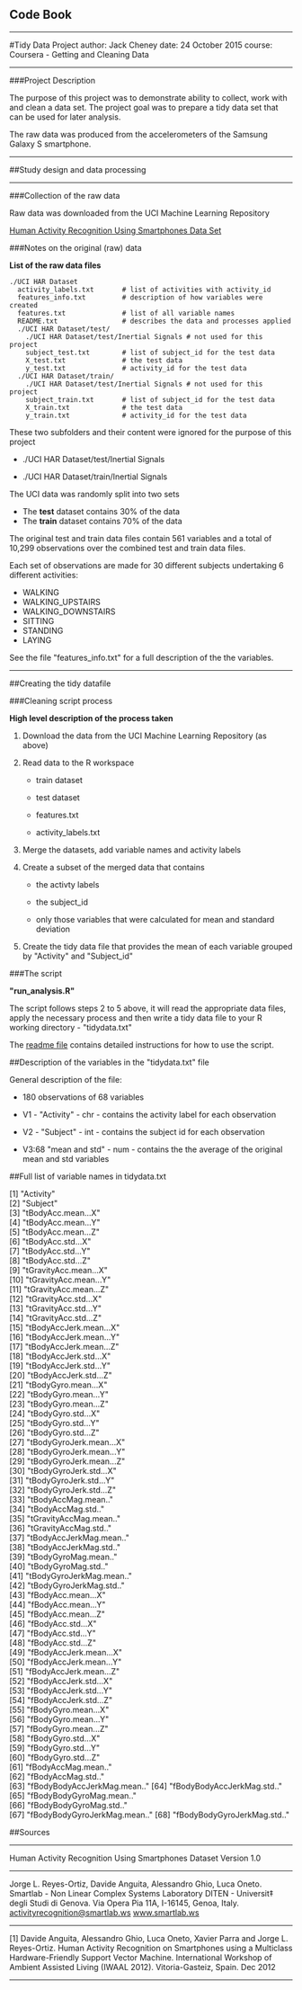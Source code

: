 ## Code Book

---

#Tidy Data Project
    author: Jack Cheney
    date: 24 October 2015
    course: Coursera - Getting and Cleaning Data
  
---

###Project Description


The purpose of this project was to demonstrate ability to collect, work with and clean a data set.  The project goal was to prepare a tidy data set that can be used for later analysis.


The raw data was produced from the accelerometers of the Samsung Galaxy S smartphone.

---

##Study design and data processing

---
###Collection of the raw data

Raw data was downloaded from the UCI Machine Learning Repository

[Human Activity Recognition Using Smartphones Data Set](https://d396qusza40orc.cloudfront.net/getdata%2Fprojectfiles%2FUCI%20HAR%20Dataset.zip)


###Notes on the original (raw) data 

**List of the raw data files**

```
./UCI HAR Dataset
  activity_labels.txt		# list of activities with activity_id
  features_info.txt			# description of how variables were created
  features.txt				# list of all variable names
  README.txt				# describes the data and processes applied
  ./UCI HAR Dataset/test/
    ./UCI HAR Dataset/test/Inertial Signals # not used for this project
    subject_test.txt		# list of subject_id for the test data
    X_test.txt				# the test data 
    y_test.txt				# activity_id for the test data
  ./UCI HAR Dataset/train/
    ./UCI HAR Dataset/test/Inertial Signals # not used for this project
    subject_train.txt		# list of subject_id for the test data
    X_train.txt				# the test data
    y_train.txt				# activity_id for the test data
```
These two subfolders and their content were ignored for the purpose of this project

* ./UCI HAR Dataset/test/Inertial Signals

* ./UCI HAR Dataset/train/Inertial Signals

The UCI data was randomly split into two sets

* The **test** dataset contains 30% of the data
* The **train** dataset contains 70% of the data

The original test and train data files contain 561 variables and a total of 10,299 observations over the combined test and train data files.

Each set of observations are made for 30 different subjects undertaking 6 different activities:

* WALKING
* WALKING_UPSTAIRS
* WALKING_DOWNSTAIRS
* SITTING
* STANDING
* LAYING

See the file "features_info.txt" for a full description of the the variables.


---
##Creating the tidy datafile

###Cleaning script process

**High level description of the process taken**

1. Download the data from the UCI Machine Learning Repository (as above)

2. Read data to the R workspace

   * train dataset

   * test dataset

   * features.txt

   * activity_labels.txt

3. Merge the datasets, add variable names and activity labels

4. Create a subset of the merged data that contains

    * the activty labels

    * the subject_id

    * only those variables that were calculated for mean and standard deviation

5. Create the tidy data file that provides the mean of each variable grouped by "Activity" and "Subject_id"

###The script

**"run_analysis.R"**

The script follows steps 2 to 5 above, it will read the appropriate data files, apply the necessary process and then write a tidy data file to your R working directory - "tidydata.txt"


The [readme file](https://github.com/Jackhawk/datasciencecoursera/blob/master/GettingCleaningData_Project/README.md) contains detailed instructions for how to use the script.

##Description of the variables in the "tidydata.txt" file 


General description of the file:


  - 180 observations of 68 variables

  - V1 - "Activity" - chr - contains the activity label for each observation

  - V2 - "Subject" - int - contains the subject id for each observation

  - V3:68 "mean and std" - num - contains the the average of the original mean and std variables
##Full list of variable names in tidydata.txt
 [1] "Activity"                   
 [2] "Subject"                    
 [3] "tBodyAcc.mean...X"          
 [4] "tBodyAcc.mean...Y"          
 [5] "tBodyAcc.mean...Z"          
 [6] "tBodyAcc.std...X"           
 [7] "tBodyAcc.std...Y"           
 [8] "tBodyAcc.std...Z"           
 [9] "tGravityAcc.mean...X"       
[10] "tGravityAcc.mean...Y"       
[11] "tGravityAcc.mean...Z"       
[12] "tGravityAcc.std...X"        
[13] "tGravityAcc.std...Y"        
[14] "tGravityAcc.std...Z"        
[15] "tBodyAccJerk.mean...X"      
[16] "tBodyAccJerk.mean...Y"      
[17] "tBodyAccJerk.mean...Z"      
[18] "tBodyAccJerk.std...X"       
[19] "tBodyAccJerk.std...Y"       
[20] "tBodyAccJerk.std...Z"       
[21] "tBodyGyro.mean...X"         
[22] "tBodyGyro.mean...Y"         
[23] "tBodyGyro.mean...Z"         
[24] "tBodyGyro.std...X"          
[25] "tBodyGyro.std...Y"          
[26] "tBodyGyro.std...Z"          
[27] "tBodyGyroJerk.mean...X"     
[28] "tBodyGyroJerk.mean...Y"     
[29] "tBodyGyroJerk.mean...Z"     
[30] "tBodyGyroJerk.std...X"      
[31] "tBodyGyroJerk.std...Y"      
[32] "tBodyGyroJerk.std...Z"      
[33] "tBodyAccMag.mean.."         
[34] "tBodyAccMag.std.."          
[35] "tGravityAccMag.mean.."      
[36] "tGravityAccMag.std.."       
[37] "tBodyAccJerkMag.mean.."     
[38] "tBodyAccJerkMag.std.."      
[39] "tBodyGyroMag.mean.."        
[40] "tBodyGyroMag.std.."         
[41] "tBodyGyroJerkMag.mean.."    
[42] "tBodyGyroJerkMag.std.."     
[43] "fBodyAcc.mean...X"          
[44] "fBodyAcc.mean...Y"          
[45] "fBodyAcc.mean...Z"          
[46] "fBodyAcc.std...X"           
[47] "fBodyAcc.std...Y"           
[48] "fBodyAcc.std...Z"           
[49] "fBodyAccJerk.mean...X"      
[50] "fBodyAccJerk.mean...Y"      
[51] "fBodyAccJerk.mean...Z"      
[52] "fBodyAccJerk.std...X"       
[53] "fBodyAccJerk.std...Y"       
[54] "fBodyAccJerk.std...Z"       
[55] "fBodyGyro.mean...X"         
[56] "fBodyGyro.mean...Y"         
[57] "fBodyGyro.mean...Z"         
[58] "fBodyGyro.std...X"          
[59] "fBodyGyro.std...Y"          
[60] "fBodyGyro.std...Z"          
[61] "fBodyAccMag.mean.."         
[62] "fBodyAccMag.std.."          
[63] "fBodyBodyAccJerkMag.mean.." 
[64] "fBodyBodyAccJerkMag.std.."  
[65] "fBodyBodyGyroMag.mean.."    
[66] "fBodyBodyGyroMag.std.."     
[67] "fBodyBodyGyroJerkMag.mean.."
[68] "fBodyBodyGyroJerkMag.std.."   ##Sources

---
Human Activity Recognition Using Smartphones Dataset
Version 1.0

---
Jorge L. Reyes-Ortiz, Davide Anguita, Alessandro Ghio, Luca Oneto.
Smartlab - Non Linear Complex Systems Laboratory
DITEN - Universit‡ degli Studi di Genova.
Via Opera Pia 11A, I-16145, Genoa, Italy.
activityrecognition@smartlab.ws
www.smartlab.ws

---[1] Davide Anguita, Alessandro Ghio, Luca Oneto, Xavier Parra and Jorge L. Reyes-Ortiz. Human Activity Recognition on Smartphones using a Multiclass Hardware-Friendly Support Vector Machine. International Workshop of Ambient Assisted Living (IWAAL 2012). Vitoria-Gasteiz, Spain. Dec 2012
---

